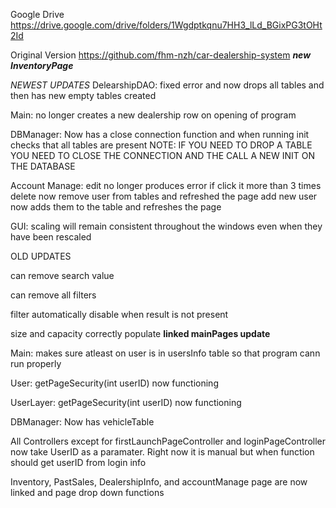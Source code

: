 Google Drive
https://drive.google.com/drive/folders/1Wgdptkqnu7HH3_lLd_BGixPG3tOHt2Id

Original Version
https://github.com/fhm-nzh/car-dealership-system
***new InventoryPage***

*NEWEST UPDATES*
DelearshipDAO: fixed error and now drops all tables and then has new empty tables created

Main: no longer creates a new dealership row on opening of program

DBManager: Now has a close connection function and when running init checks that all tables are present
          NOTE: IF YOU NEED TO DROP A TABLE YOU NEED TO CLOSE THE CONNECTION AND THE CALL A NEW INIT ON THE DATABASE

Account Manage: edit no longer produces error if click it more than 3 times          
                delete now remove user from tables and refreshed the page
                add new user now adds them to the table and refreshes the page

GUI: scaling will remain consistent throughout the windows even when they have been rescaled

OLD UPDATES

can remove search value

can remove all filters

filter automatically disable when result is not present

size and capacity correctly populate
**linked mainPages update**

Main:
makes sure atleast on user is in usersInfo table so that program cann run properly

User: 
getPageSecurity(int userID) now functioning

UserLayer: 
getPageSecurity(int userID) now functioning

DBManager:
Now has vehicleTable

All Controllers except for firstLaunchPageController and loginPageController now take UserID as a paramater.
Right now it is manual but when function should get userID from login info

Inventory, PastSales, DealershipInfo, and accountManage page are now linked and page drop down functions


